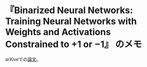 # 『Binarized Neural Networks: Training Neural Networks with Weights and Activations Constrained to +1 or −1』 のメモ

arXiveでの[論文](https://arxiv.org/abs/1602.02830)。

